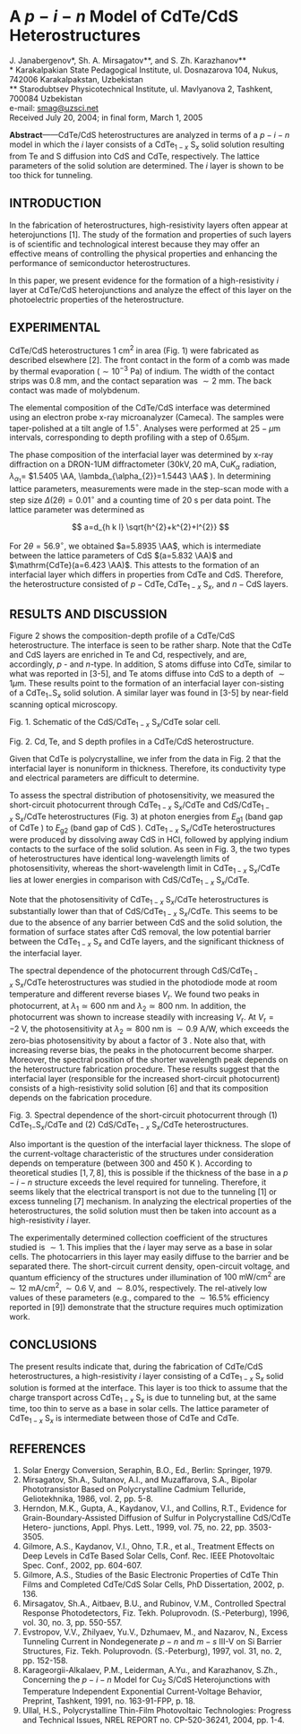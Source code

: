# A $p-i-n$ Model of CdTe/CdS Heterostructures 

J. Janabergenov*, Sh. A. Mirsagatov**, and S. Zh. Karazhanov**<br>* Karakalpakian State Pedagogical Institute, ul. Dosnazarova 104, Nukus, 742006 Karakalpakstan, Uzbekistan<br>** Starodubtsev Physicotechnical Institute, ul. Mavlyanova 2, Tashkent, 700084 Uzbekistan<br>e-mail: smag@uzsci.net<br>Received July 20, 2004; in final form, March 1, 2005

**Abstract**——$\mathrm{CdTe} / \mathrm{CdS}$  heterostructures are analyzed in terms of a $p-i-n$ model in which the $i$ layer consists of a $\mathrm{CdTe}_{1-x} \mathrm{~S}_{x}$ solid solution resulting from $\mathrm{Te}$ and $\mathrm{S}$ diffusion into $\mathrm{CdS}$ and $\mathrm{CdTe}$, respectively. The lattice parameters of the solid solution are determined. The $i$ layer is shown to be too thick for tunneling.

## INTRODUCTION

In the fabrication of heterostructures, high-resistivity layers often appear at heterojunctions [1]. The study of the formation and properties of such layers is of scientific and technological interest because they may offer an effective means of controlling the physical properties and enhancing the performance of semiconductor heterostructures.

In this paper, we present evidence for the formation of a high-resistivity $i$ layer at $\mathrm{CdTe} / \mathrm{CdS}$ heterojunctions and analyze the effect of this layer on the photoelectric properties of the heterostructure.

## EXPERIMENTAL

$\mathrm{CdTe} / \mathrm{CdS}$ heterostructures $1 \mathrm{~cm}^{2}$ in area (Fig. 1) were fabricated as described elsewhere [2]. The front contact in the form of a comb was made by thermal evaporation $\left(\sim 10^{-3} \mathrm{~Pa}\right)$ of indium. The width of the contact strips was $0.8 \mathrm{~mm}$, and the contact separation was $\sim 2 \mathrm{~mm}$. The back contact was made of molybdenum.

The elemental composition of the $\mathrm{CdTe} / \mathrm{CdS}$ interface was determined using an electron probe x-ray microanalyzer (Cameca). The samples were taper-polished at a tilt angle of $1.5^{\circ}$. Analyses were performed at $25-\mu \mathrm{m}$ intervals, corresponding to depth profiling with a step of $0.65 \mu \mathrm{m}$.

The phase composition of the interfacial layer was determined by x-ray diffraction on a DRON-1UM diffractometer $\left(30 \mathrm{kV}, 20 \mathrm{~mA}, \mathrm{Cu} K_{\alpha}\right.$ radiation, $\lambda_{\alpha_{1}}=$ $1.5405 \AA, \lambda_{\alpha_{2}}=1.5443 \AA$ ). In determining lattice parameters, measurements were made in the step-scan mode with a step size $\Delta(2 \theta)=0.01^{\circ}$ and a counting time of $20 \mathrm{~s}$ per data point. The lattice parameter was determined as

$$
a=d_{h k l} \sqrt{h^{2}+k^{2}+l^{2}}
$$

For $2 \theta=56.9^{\circ}$, we obtained $a=5.8935 \AA$, which is intermediate between the lattice parameters of CdS $(a=5.832 \AA)$ and $\mathrm{CdTe}(a=6.423 \AA)$. This attests to the formation of an interfacial layer which differs in properties from $\mathrm{CdTe}$ and $\mathrm{CdS}$. Therefore, the heterostructure consisted of $p-\mathrm{CdTe}, \mathrm{CdTe}_{1-x} \mathrm{~S}_{x}$, and $n-\mathrm{CdS}$ layers.

## RESULTS AND DISCUSSION

Figure 2 shows the composition-depth profile of a $\mathrm{CdTe} / \mathrm{CdS}$ heterostructure. The interface is seen to be rather sharp. Note that the $\mathrm{CdTe}$ and $\mathrm{CdS}$ layers are enriched in $\mathrm{Te}$ and $\mathrm{Cd}$, respectively, and are, accordingly, $p$ - and $n$-type. In addition, $\mathrm{S}$ atoms diffuse into $\mathrm{CdTe}$, similar to what was reported in [3-5], and $\mathrm{Te}$ atoms diffuse into CdS to a depth of $\sim 1 \mu \mathrm{m}$. These results point to the formation of an interfacial layer con-sisting of a $\mathrm{CdTe}_{1-} \mathrm{S}_{x}$ solid solution. A similar layer was found in [3-5] by near-field scanning optical microscopy.



Fig. 1. Schematic of the $\mathrm{CdS} / \mathrm{CdTe}_{1-x} \mathrm{~S}_{x} / \mathrm{CdTe}$ solar cell.



Fig. 2. $\mathrm{Cd}, \mathrm{Te}$, and $\mathrm{S}$ depth profiles in a $\mathrm{CdTe} / \mathrm{CdS}$ heterostructure.

Given that $\mathrm{CdTe}$ is polycrystalline, we infer from the data in Fig. 2 that the interfacial layer is nonuniform in thickness. Therefore, its conductivity type and electrical parameters are difficult to determine.

To assess the spectral distribution of photosensitivity, we measured the short-circuit photocurrent through $\mathrm{CdTe}_{1-x} \mathrm{~S}_{x} / \mathrm{CdTe}$ and $\mathrm{CdS} / \mathrm{CdTe}_{1-x} \mathrm{~S}_{x} / \mathrm{CdTe}$ heterostructures (Fig. 3) at photon energies from $E_{\mathrm{g} 1}$ (band gap of $\mathrm{CdTe}$ ) to $E_{\mathrm{g} 2}$ (band gap of $\mathrm{CdS}$ ). $\mathrm{CdTe}_{1-x} \mathrm{~S}_{x} / \mathrm{CdTe}$ heterostructures were produced by dissolving away $\mathrm{CdS}$ in $\mathrm{HCl}$, followed by applying indium contacts to the surface of the solid solution. As seen in Fig. 3, the two types of heterostructures have identical long-wavelength limits of photosensitivity, whereas the short-wavelength limit in $\mathrm{CdTe}_{1-x} \mathrm{~S}_{x} / \mathrm{CdTe}$ lies at lower energies in comparison with $\mathrm{CdS} / \mathrm{CdTe}_{1-x} \mathrm{~S}_{x} / \mathrm{CdTe}$.

Note that the photosensitivity of $\mathrm{CdTe}_{1-x} \mathrm{~S}_{x} / \mathrm{CdTe}$ heterostructures is substantially lower than that of $\mathrm{CdS} / \mathrm{CdTe}_{1-x} \mathrm{~S}_{x} / \mathrm{CdTe}$. This seems to be due to the absence of any barrier between $\mathrm{CdS}$ and the solid solution, the formation of surface states after CdS removal, the low potential barrier between the $\mathrm{CdTe}_{1-x} \mathrm{~S}_{x}$ and CdTe layers, and the significant thickness of the interfacial layer.

The spectral dependence of the photocurrent through $\mathrm{CdS} / \mathrm{CdTe}_{1-x} \mathrm{~S}_{x} / \mathrm{CdTe}$ heterostructures was studied in the photodiode mode at room temperature and different reverse biases $V_{\mathrm{r}}$. We found two peaks in photocurrent, at $\lambda_{1} \simeq 600 \mathrm{~nm}$ and $\lambda_{2} \simeq 800 \mathrm{~nm}$. In addition, the photocurrent was shown to increase steadily with increasing $V_{\mathrm{r}}$. At $V_{\mathrm{r}}=-2 \mathrm{~V}$, the photosensitivity at $\lambda_{2} \simeq 800 \mathrm{~nm}$ is $\sim 0.9 \mathrm{~A} / \mathrm{W}$, which exceeds the zero-bias photosensitivity by about a factor of 3 . Note also that, with increasing reverse bias, the peaks in the photocurrent become sharper. Moreover, the spectral position of the shorter wavelength peak depends on the heterostructure fabrication procedure. These results suggest that the interfacial layer (responsible for the increased short-circuit photocurrent) consists of a high-resistivity solid solution [6] and that its composition depends on the fabrication procedure.



Fig. 3. Spectral dependence of the short-circuit photocurrent through (1) $\mathrm{CdTe}_{1-} \mathrm{S}_{x} / \mathrm{CdTe}$ and (2) $\mathrm{CdS} / \mathrm{CdTe}_{1-x} \mathrm{~S}_{x} / \mathrm{CdTe}$ heterostructures.

Also important is the question of the interfacial layer thickness. The slope of the current-voltage characteristic of the structures under consideration depends on temperature (between 300 and $450 \mathrm{~K}$ ). According to theoretical studies $[1,7,8]$, this is possible if the thickness of the base in a $p-i-n$ structure exceeds the level required for tunneling. Therefore, it seems likely that the electrical transport is not due to the tunneling [1] or excess tunneling [7] mechanism. In analyzing the electrical properties of the heterostructures, the solid solution must then be taken into account as a high-resistivity $i$ layer.

The experimentally determined collection coefficient of the structures studied is $\sim 1$. This implies that the $i$ layer may serve as a base in solar cells. The photocarriers in this layer may easily diffuse to the barrier and be separated there. The short-circuit current density, open-circuit voltage, and quantum efficiency of the structures under illumination of $100 \mathrm{~mW} / \mathrm{cm}^{2}$ are $\sim 12 \mathrm{~mA} / \mathrm{cm}^{2}, \sim 0.6 \mathrm{~V}$, and $\sim 8.0 \%$, respectively. The rel-atively low values of these parameters (e.g., compared to the $\sim 16.5 \%$ efficiency reported in [9]) demonstrate that the structure requires much optimization work.

## CONCLUSIONS

The present results indicate that, during the fabrication of CdTe/CdS heterostructures, a high-resistivity $i$ layer consisting of a $\mathrm{CdTe}_{1-x} \mathrm{~S}_{x}$ solid solution is formed at the interface. This layer is too thick to assume that the charge transport across $\mathrm{CdTe}_{1-x} \mathrm{~S}_{x}$ is due to tunneling but, at the same time, too thin to serve as a base in solar cells. The lattice parameter of $\mathrm{CdTe}_{1-x} \mathrm{~S}_{x}$ is intermediate between those of $\mathrm{CdTe}$ and $\mathrm{CdTe}$.

## REFERENCES

1. Solar Energy Conversion, Seraphin, B.O., Ed., Berlin: Springer, 1979.
2. Mirsagatov, Sh.A., Sultanov, A.I., and Muzaffarova, S.A., Bipolar Phototransistor Based on Polycrystalline Cadmium Telluride, Geliotekhnika, 1986, vol. 2, pp. 5-8.
3. Herndon, M.K., Gupta, A., Kaydanov, V.I., and Collins, R.T., Evidence for Grain-Boundary-Assisted Diffusion of Sulfur in Polycrystalline CdS/CdTe Hetero- junctions, Appl. Phys. Lett., 1999, vol. 75, no. 22, pp. 3503-3505.
4. Gilmore, A.S., Kaydanov, V.I., Ohno, T.R., et al., Treatment Effects on Deep Levels in CdTe Based Solar Cells, Conf. Rec. IEEE Photovoltaic Spec. Conf., 2002, pp. 604-607.
5. Gilmore, A.S., Studies of the Basic Electronic Properties of CdTe Thin Films and Completed CdTe/CdS Solar Cells, PhD Dissertation, 2002, p. 136.
6. Mirsagatov, Sh.A., Aitbaev, B.U., and Rubinov, V.M., Controlled Spectral Response Photodetectors, Fiz. Tekh. Poluprovodn. (S.-Peterburg), 1996, vol. 30, no. 3, pp. 550-557.
7. Evstropov, V.V., Zhilyaev, Yu.V., Dzhumaev, M., and Nazarov, N., Excess Tunneling Current in Nondegenerate $p-n$ and $m-s$ III-V on Si Barrier Structures, Fiz. Tekh. Poluprovodn. (S.-Peterburg), 1997, vol. 31, no. 2, pp. 152-158.
8. Karageorgii-Alkalaev, P.M., Leiderman, A.Yu., and Karazhanov, S.Zh., Concerning the $p-i-n$ Model for $\mathrm{Cu}_{2} \mathrm{~S} / \mathrm{CdS}$ Heterojunctions with Temperature Independent Exponential Current-Voltage Behavior, Preprint, Tashkent, 1991, no. 163-91-FPP, p. 18.
9. Ullal, H.S., Polycrystalline Thin-Film Photovoltaic Technologies: Progress and Technical Issues, NREL REPORT no. CP-520-36241, 2004, pp. 1-4.